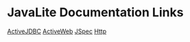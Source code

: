 <div class="row">
<div class="span9">
<h1>JavaLite Documentation Links</h1>
    <a class="btn btn-primary btn-large" href="http://javalite.github.io/activejdbc/">ActiveJDBC</a>
    <a class="btn btn-primary btn-large" href="http://javalite.github.io/activeweb/">ActiveWeb</a>
    <a class="btn btn-primary btn-large" href="http://javalite.github.io/activejdbc/org/javalite/test/jspec/JSpec.html">JSpec</a>
    <a class="btn btn-primary btn-large" href="http://javalite.github.io/activejdbc/org/javalite/http/Http.html">Http</a>
</div>
</div>